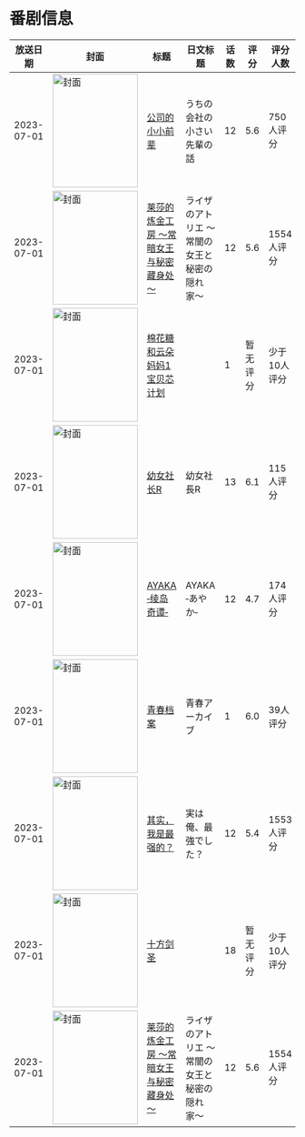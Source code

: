 # 番剧信息

|放送日期|封面|标题|日文标题|话数|评分|评分人数|
|---|---|---|---|---|---|---|
|2023-07-01|<img src="https://lain.bgm.tv/pic/cover/c/ac/22/405198_PoyZL.jpg" alt="封面" style="width:150px;height:200px;object-fit:cover;">|[公司的小小前辈](https://bangumi.tv/subject/405198)|うちの会社の小さい先輩の話|12|5.6|750人评分|
|2023-07-01|<img src="https://lain.bgm.tv/pic/cover/c/bb/bf/425236_3CtyP.jpg" alt="封面" style="width:150px;height:200px;object-fit:cover;">|[莱莎的炼金工房 ～常暗女王与秘密藏身处～](https://bangumi.tv/subject/425236)|ライザのアトリエ 〜常闇の女王と秘密の隠れ家〜|12|5.6|1554人评分|
|2023-07-01|<img src="https://lain.bgm.tv/pic/cover/c/c8/2e/437944_i52Hs.jpg" alt="封面" style="width:150px;height:200px;object-fit:cover;">|[棉花糖和云朵妈妈1宝贝芯计划](https://bangumi.tv/subject/437944)||1|暂无评分|少于10人评分|
|2023-07-01|<img src="https://lain.bgm.tv/pic/cover/c/1e/03/401970_2g8g2.jpg" alt="封面" style="width:150px;height:200px;object-fit:cover;">|[幼女社长R](https://bangumi.tv/subject/401970)|幼女社長R|13|6.1|115人评分|
|2023-07-01|<img src="https://lain.bgm.tv/pic/cover/c/55/6b/406171_80eUU.jpg" alt="封面" style="width:150px;height:200px;object-fit:cover;">|[AYAKA ‐绫岛奇谭‐](https://bangumi.tv/subject/406171)|AYAKA ‐あやか‐|12|4.7|174人评分|
|2023-07-01|<img src="https://lain.bgm.tv/pic/cover/c/9b/84/443844_wzsP1.jpg" alt="封面" style="width:150px;height:200px;object-fit:cover;">|[青春档案](https://bangumi.tv/subject/443844)|青春アーカイブ|1|6.0|39人评分|
|2023-07-01|<img src="https://lain.bgm.tv/pic/cover/c/7f/27/400215_FYkZe.jpg" alt="封面" style="width:150px;height:200px;object-fit:cover;">|[其实，我是最强的？](https://bangumi.tv/subject/400215)|実は俺、最強でした？|12|5.4|1553人评分|
|2023-07-01|<img src="https://lain.bgm.tv/pic/cover/c/b8/f3/395236_g7Gg7.jpg" alt="封面" style="width:150px;height:200px;object-fit:cover;">|[十方剑圣](https://bangumi.tv/subject/395236)||18|暂无评分|少于10人评分|
|2023-07-01|<img src="https://lain.bgm.tv/pic/cover/c/bb/bf/425236_3CtyP.jpg" alt="封面" style="width:150px;height:200px;object-fit:cover;">|[莱莎的炼金工房 ～常暗女王与秘密藏身处～](https://bangumi.tv/subject/425236)|ライザのアトリエ 〜常闇の女王と秘密の隠れ家〜|12|5.6|1554人评分|
